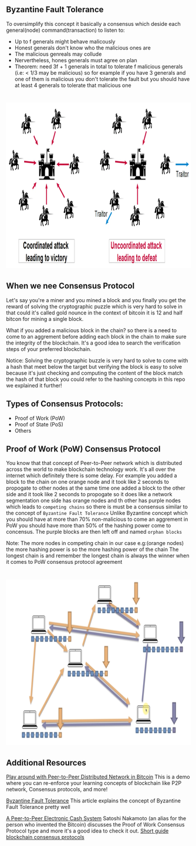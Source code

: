 ## Byzantine Fault Tolerance
To oversimplify this concept it basically a consensus which deside each general(node) command(transaction) to listen to:
- Up to f generals might behave malicously
- Honest generals don't know who the malicious ones are
- The malicious genreals may collude
- Nervertheless, hones generals must agree on plan
- Theorem: need 3f + 1 generals in total to tolerate f
  malicious generals (i.e: < 1/3 may be malicious) so for example if you have 3 generals and one of them is malicious you don't tolerate the fault but you should have at least 4 generals to tolerate that malicious one
<h1 align="center">
  <img alt="byzantine fault tolerance" src="assets/byzantine-fault-tolerance.png" width="800px" height="450px" /><br/>
</h1>

## When we nee Consensus Protocol
Let's say you're a miner and you mined a block and you finally you get the reward of solving the cryptographic puzzle which is very hard to solve in that could it's called gold nounce in the context of bitcoin it is 12 and half bitcon for mining a single block.

What if you added a malicious block in the chain? so there is a need to come to an aggrement before adding each block in the chain to make sure the integrity of the blockchain. It's a good idea to search the verification steps of your preferred blockchain.

Notice: Solving the cryptographic buzzle is very hard to solve to come with a hash that meet below the target but verifying the block is easy to solve because it's just checking and computing the content of the block match the hash of that block you could refer to the hashing concepts in this repo we explained it further!


## Types of Consensus Protocols:
- Proof of Work (PoW)
- Proof of State (PoS)
- Others

## Proof of Work (PoW) Consensus Protocol
You know that that concept of Peer-to-Peer network which is distributed across the world to make blockchain technology work. It's all over the internet which definitely there is some delay. For example you added a block to the chain on one orange node and it took like 2 seconds to propogate to other nodes at the same time one added a block to the other side and it took like 2 seconds to propogate so it does like a network segmentation one side has orange nodes and th other has purple nodes which leads to `competing chains` so there is must be a consensus similar to the concept of `Byzantine Fault Tolerance` Unlike Byzantine concept which you should have at more than 70% non-malicious to come an aggrement in PoW you should have more than 50% of the hashing power come to concensus. The purple blocks are then left off and named `orphan blocks`

Note: The more nodes in competing chain in our case e.g:(orange nodes) the more hashing power is so the more hashing power of the chain The longest chain is and remember the longest chain is always the winner when it comes to PoW consensus protocol agreement

<h1 align="center">
  <img alt="Proof-of-Work Consensus Protocol" src="assets/pow-consensus-protocol.png" width="800px" height="450px" /><br/>
</h1>


## Additional Resources
[Play around with Peer-to-Peer Distributed Network in Bitcoin](https://tools.superdatascience.com/blockchain/distributed) This is a demo where you can re-enforce your learning concepts of blockchain like P2P network, Consensus protocols, and more!

[Byzantine Fault Tolerance](https://medium.com/loom-network/understanding-blockchain-fundamentals-part-1-byzantine-fault-tolerance-245f46fe8419) This article explains the concept of Byzantine Fault Tolerance pretty well

[A Peer-to-Peer Electronic Cash System](https://www.bitcoin.com/bitcoin.pdf) Satoshi Nakamoto (an alias for the person who invented the Bitcoin) discusses the Proof of Work Consensus Protocol type and more it's a good idea to check it out.
[Short guide blockchain consensus protocols](http://www.coindesk.com/short-guide-blockchain-consensus-protocol)